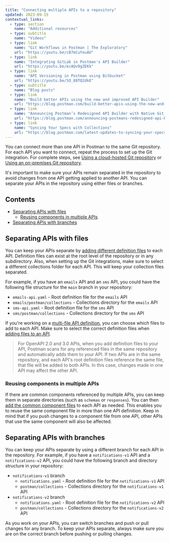 ```yaml
---
title: "Connecting multiple APIs to a repository"
updated: 2023-09-15
contextual_links:
  - type: section
    name: "Additional resources"
  - type: subtitle
    name: "Videos"
  - type: link
    name: "Git Workflows in Postman | The Exploratory"
    url: "https://youtu.be/cB7mCuYeuAU"
  - type: link
    name: "Integrating GitLab in Postman's API Builder"
    url: "https://youtu.be/ecAQv9gZEKk"
  - type: link
    name: "API Versioning in Postman using Bitbucket"
    url: "https://youtu.be/SO_88TQ2dkE"
  - type: subtitle
    name: "Blog posts"
  - type: link
    name: "Build better APIs using the new and improved API Builder"
    url: "https://blog.postman.com/build-better-apis-using-the-new-and-improved-api-builder/"
  - type: link
    name: "Announcing Postman’s Redesigned API Builder with Native Git Support"
    url: "https://blog.postman.com/announcing-postmans-redesigned-api-builder-with-native-git-support/"
  - type: link
    name: "Syncing Your Specs with Collections"
    url: "https://blog.postman.com/latest-updates-to-syncing-your-specs-with-collections/"
---
```


You can connect more than one API in Postman to the same Git repository. For each API you want to connect, repeat the process to set up the Git integration. For complete steps, see [Using a cloud-hosted Git repository](/docs/designing-and-developing-your-api/versioning-an-api/using-cloud-git-repo/) or [Using an on-premises Git repository](/docs/designing-and-developing-your-api/versioning-an-api/using-on-prem-git-repo/).

It's important to make sure your APIs remain separated in the repository to avoid changes from one API getting applied to another API. You can separate your APIs in the repository using either files or branches.

## Contents

* [Separating APIs with files](#separating-apis-with-files)
    * [Reusing components in multiple APIs](#reusing-components-in-multiple-apis)
* [Separating APIs with branches](#separating-apis-with-branches)

## Separating APIs with files

You can keep your APIs separate by [adding different definition files](/docs/designing-and-developing-your-api/developing-an-api/defining-an-api/#adding-an-api-definition-from-a-connected-repository) to each API. Definition files can exist at the root level of the repository or in any subdirectory. Also, when setting up the Git integrations, make sure to select a different collections folder for each API. This will keep your collection files separated.

For example, if you have an `emails` API and an `sms` API, you could have the following file structure for the `main` branch in your repository:

* `emails-api.yaml` - Root definition file for the `emails` API
* `emails/postman/collections` - Collections directory for the `emails` API
* `sms-api.yaml` - Root definition file for the `sms` API
* `sms/postman/collections` - Collections directory for the `sms` API

If you're working on a [multi-file API definition](/docs/designing-and-developing-your-api/developing-an-api/defining-an-api/#working-with-multi-file-api-definitions), you can choose which files to add to each API. Make sure to select the correct definition files when [adding files to an API](/docs/designing-and-developing-your-api/developing-an-api/defining-an-api/#adding-files-from-a-connected-repository).

> For OpenAPI 2.0 and 3.0 APIs, when you add definition files to your API, Postman scans for any referenced files in the same repository and automatically adds them to your API. If two APIs are in the same repository, and each API's root definition files reference the same file, that file will be added to both APIs. In this case, changes made in one API may affect the other API.

### Reusing components in multiple APIs

If there are common components referenced by multiple APIs, you can keep them in separate directories (such as `schemas` or `responses`). You can then [add the common component files](/docs/designing-and-developing-your-api/developing-an-api/defining-an-api/#adding-files-from-a-connected-repository) to each API as needed. This enables you to reuse the same component file in more than one API definition. Keep in mind that if you push changes to a component file from one API, other APIs that use the same component will also be affected.

## Separating APIs with branches

You can keep your APIs separate by using a different branch for each API in the repository. For example, if you have a `notifications-v1` API and a `notifications-v2` API, you could have the following branch and directory structure in your repository:

* `notifications-v1` branch
    * `notifications.yaml` - Root definition file for the `notifications-v1` API
    * `postman/collections` - Collections directory for the `notifications-v1` API
* `notifications-v2` branch
    * `notifications.yaml` - Root definition file for the `notifications-v2` API
    * `postman/collections` - Collections directory for the `notifications-v2` API

As you work on your APIs, you can switch branches and push or pull changes for any branch. To keep your APIs separate, always make sure you are on the correct branch before pushing or pulling changes.
